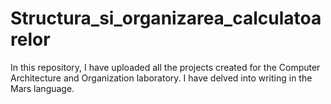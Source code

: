 # Structura_si_organizarea_calculatoarelor
In this repository, I have uploaded all the projects created for the Computer Architecture and Organization laboratory. I have delved into writing in the Mars language.
